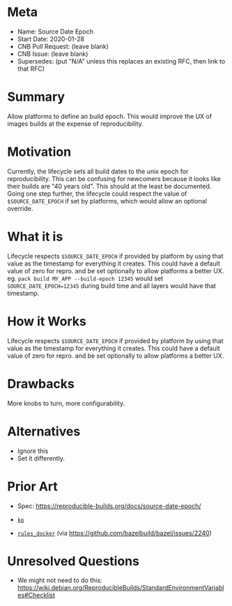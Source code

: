 # Meta
[meta]: #meta
- Name: Source Date Epoch
- Start Date: 2020-01-28
- CNB Pull Request: (leave blank)
- CNB Issue: (leave blank)
- Supersedes: (put "N/A" unless this replaces an existing RFC, then link to that RFC)

# Summary
[summary]: #summary

Allow platforms to define an build epoch. This would improve the UX of images builds at the expense of reproducibility.

# Motivation
[motivation]: #motivation

Currently, the lifecycle sets all build dates to the unix epoch for reproducibility. This can be confusing for newcomers because it looks like their builds are "40 years old". This should at the least be documented. Going one step further, the lifecycle could respect the value of `$SOURCE_DATE_EPOCH` if set by platforms, which would allow an optional override.

# What it is
[what-it-is]: #what-it-is

Lifecycle respects `$SOURCE_DATE_EPOCH` if provided by platform by using that value as the timestamp for everything it creates. This could have a default value of zero for repro. and be set optionally to allow platforms a better UX. eg. `pack build MY_APP --build-epoch 12345` would set `SOURCE_DATE_EPOCH=12345` during build  time and all layers would have that timestamp.

# How it Works
[how-it-works]: #how-it-works

Lifecycle respects `$SOURCE_DATE_EPOCH` if provided by platform by using that value as the timestamp for everything it creates. This could have a default value of zero for repro. and be set optionally to allow platforms a better UX.

# Drawbacks
[drawbacks]: #drawbacks

More knobs to turn, more configurability.

# Alternatives
[alternatives]: #alternatives

- Ignore this
- Set it differently.

# Prior Art
[prior-art]: #prior-art

- Spec: https://reproducible-builds.org/docs/source-date-epoch/

- [`ko`](https://github.com/google/ko/tree/ca1b2a1dedfdb13b4955018631fd6566e5d1a13d#why-are-my-images-all-created-in-1970)
- [`rules_docker`](https://github.com/bazelbuild/rules_docker/blob/371f328c4357e33b64bbdc4eaaf59b4544efa31e/container/image_test.py#L231-L236) (via https://github.com/bazelbuild/bazel/issues/2240)

# Unresolved Questions
[unresolved-questions]: #unresolved-questions

- We might not need to do this: https://wiki.debian.org/ReproducibleBuilds/StandardEnvironmentVariables#Checklist
